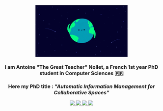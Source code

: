 <div align="center">
    <img src="assets/hello.gif" align="center" height="" width="300" />
</div>

### <div align="center" width="200">I am Antoine "The Great Teacher" Nollet, a French 1st year PhD student in Computer Sciences 🇫🇷</div>

<h3>
<div align="center" width="200">Here my PhD title : <em>"Automatic Information Management for Collaborative Spaces"</em> 
</div>
</h3>

<p align="center">
    <a href="mailto:antoine.nollet@univ-lille.fr">
        <img src="https://img.shields.io/badge/mail-%23ff4343.svg?&style=for-the-badge&logo=gmail&logoColor=white" />
    </a>
    <a href="https://discordapp.com/users/502400618913202177">
        <img src="https://img.shields.io/badge/Discord-7289DA?style=for-the-badge&logo=discord&logoColor=white" />
    </a>
    <a href="https://www.linkedin.com/in/antoine-nollet/">
        <img src="https://img.shields.io/badge/LinkedIn-0077B5?style=for-the-badge&logo=linkedin&logoColor=white" />
    </a>
    <a href="https://the-gtn.github.io/">
        <img width="75" src="https://img.shields.io/badge/Wix-674FE6?style=for-the-badge&logo=wix&logoColor=white" />
    </a>
</p>

<!--
**The-GTN/The-GTN** is a ✨ _special_ ✨ repository because its `README.md` (this file) appears on your GitHub profile.

Here are some ideas to get you started:

- 🔭 I’m currently working on ...
- 🌱 I’m currently learning ...
- 👯 I’m looking to collaborate on ...
- 🤔 I’m looking for help with ...
- 💬 Ask me about ...
- 📫 How to reach me: ...
- 😄 Pronouns: ...
- ⚡ Fun fact: ...
-->
